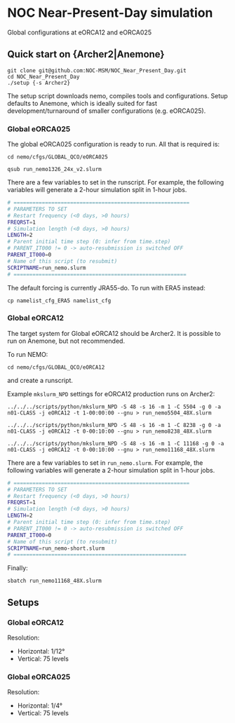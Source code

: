# NOC Near-Present-Day simulation

Global configurations at eORCA12 and eORCA025

## Quick start on {Archer2|Anemone}
```shell
git clone git@github.com:NOC-MSM/NOC_Near_Present_Day.git
cd NOC_Near_Present_Day
./setup {-s Archer2}
```
The setup script downloads nemo, compiles tools and configurations. Setup defaults to Anemone, which is ideally suited for fast development/turnaround of smaller configurations (e.g. eORCA025). 

### Global eORCA025

The global eORCA025 configuration is ready to run. All that is required is:

```shell
cd nemo/cfgs/GLOBAL_QCO/eORCA025

qsub run_nemo1326_24x_v2.slurm
```

There are a few variables to set in the runscript. For example, the following variables will generate a 2-hour simulation split in 1-hour jobs.
```bash
# ========================================================
# PARAMETERS TO SET
# Restart frequency (<0 days, >0 hours)
FREQRST=1
# Simulation length (<0 days, >0 hours)
LENGTH=2
# Parent initial time step (0: infer from time.step)
# PARENT_IT000 != 0 -> auto-resubmission is switched OFF
PARENT_IT000=0
# Name of this script (to resubmit)
SCRIPTNAME=run_nemo.slurm
# =======================================================
```

The default forcing is currently JRA55-do. To run with ERA5 instead:

```
cp namelist_cfg_ERA5 namelist_cfg
```

### Global eORCA12

The target system for Global eORCA12 should be Archer2. It is possible to run on Anemone, but not recommended.

To run NEMO:
```shell
cd nemo/cfgs/GLOBAL_QCO/eORCA12
```
and create a runscript.

Example `mkslurm_NPD` settings for eORCA12 production runs on Archer2:
```shell
../../../scripts/python/mkslurm_NPD -S 48 -s 16 -m 1 -C 5504 -g 0 -a n01-CLASS -j eORCA12 -t 1-00:00:00 --gnu > run_nemo5504_48X.slurm

../../../scripts/python/mkslurm_NPD -S 48 -s 16 -m 1 -C 8238 -g 0 -a n01-CLASS -j eORCA12 -t 0-00:10:00 --gnu > run_nemo8238_48X.slurm

../../../scripts/python/mkslurm_NPD -S 48 -s 16 -m 1 -C 11168 -g 0 -a n01-CLASS -j eORCA12 -t 0-00:10:00 --gnu > run_nemo11168_48X.slurm
```

There are a few variables to set in `run_nemo.slurm`. For example, the following variables will generate a 2-hour simulation split in 1-hour jobs.
```bash
# ========================================================
# PARAMETERS TO SET
# Restart frequency (<0 days, >0 hours)
FREQRST=1
# Simulation length (<0 days, >0 hours)
LENGTH=2
# Parent initial time step (0: infer from time.step)
# PARENT_IT000 != 0 -> auto-resubmission is switched OFF
PARENT_IT000=0
# Name of this script (to resubmit)
SCRIPTNAME=run_nemo-short.slurm
# =======================================================
```
Finally:
```shell
sbatch run_nemo11168_48X.slurm
```




## Setups
### Global eORCA12
Resolution:
- Horizontal: 1/12°
- Vertical: 75 levels

### Global eORCA025
Resolution:
- Horizontal: 1/4°
- Vertical: 75 levels
